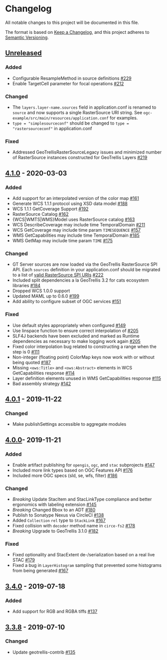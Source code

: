 # Changelog
All notable changes to this project will be documented in this file.

The format is based on [Keep a Changelog](https://keepachangelog.com/en/1.0.0/),
and this project adheres to [Semantic Versioning](https://semver.org/spec/v2.0.0.html).

## [Unreleased]


### Added
- Configurable ResampleMethod in source definitions [#229](https://github.com/geotrellis/geotrellis-server/issues/229)
- Enable TargetCell parameter for focal operations [#212](https://github.com/geotrellis/geotrellis-server/issues/212)

### Changed
 
- The `layers.layer-name.sources` field in application.conf is renamed to `source` and now supports a single RasterSource URI string. See `ogc-example/src/main/resources/application.conf` for examples. 
- `type = "simplesourceconf"` should be changed to `type = "rastersourceconf"` in application.conf

### Fixed

- Addressed GeoTrellisRasterSourceLegacy issues and minimized number of RasterSource instances constructed for GeoTrellis Layers [#219](https://github.com/geotrellis/geotrellis-server/issues/219)

## [4.1.0] - 2020-03-03

### Added
- Add support for an interpolated version of the color map [#161](https://github.com/geotrellis/geotrellis-server/issues/161)
- Generate WCS 1.1.1 protocol using XSD data model [#188](https://github.com/geotrellis/geotrellis-server/issues/188)
- WCS 1.1.1 GetCoverage Support [#192](https://github.com/geotrellis/geotrellis-server/issues/192)
- RasterSource Catalog [#162](https://github.com/geotrellis/geotrellis-server/issues/162)
- {WCS|WMTS|WMS}Model uses RasterSource catalog [#163](https://github.com/geotrellis/geotrellis-server/issues/163)
- WCS DescribeCoverage may include time TemporalDomain [#211](https://github.com/geotrellis/geotrellis-server/issues/211)
- WCS GetCoverage may include time param `TIMESEQUENCE` [#157](https://github.com/geotrellis/geotrellis-server/issues/157)
- WMS GetCapabilities may include time TemporalDomain [#185](https://github.com/geotrellis/geotrellis-server/issues/185)
- WMS GetMap may include time param `TIME` [#175](https://github.com/geotrellis/geotrellis-server/issues/175)

### Changed
- GT Server sources are now loaded via the GeoTrellis RasterSource SPI API. Each `sources` definition in your application.conf should be migrated to a list of [valid RasterSource SPI URIs](https://github.com/geotrellis/geotrellis-server/pull/222/commits/5937bf6022ba192eb8ab3a7cf28c6b08738fc56a) [#222](https://github.com/geotrellis/geotrellis-server/pull/222) 
- Included split dependencies a la GeoTrellis 3.2 for cats ecosystem libraries [\#184](https://github.com/geotrellis/geotrellis-server/pull/184)
- Dropped WCS 1.0.0 support
- Updated MAML up to 0.6.0 [#199](https://github.com/geotrellis/geotrellis-server/pull/199)
- Add ability to configure subset of OGC services [#151](https://github.com/geotrellis/geotrellis-server/issues/151)

### Fixed
- Use default styles appropriately when configured [#149](https://github.com/geotrellis/geotrellis-server/issues/149)
- Use linspace function to ensure correct interpolation of [#205](https://github.com/geotrellis/geotrellis-server/issues/205)
- SLF4J backends have been excluded and marked as Runtime dependencies as necessary to make logging work again [#205](https://github.com/geotrellis/geotrellis-server/issues/205)
- Fixed color interpolation bug related to constructing a range when the step is 0 [#111](https://github.com/geotrellis/geotrellis-server/issues/111)
- Non-integer (floating point) ColorMap keys now work with or without being quoted [#187](https://github.com/geotrellis/geotrellis-server/issues/187)
- Missing `<ows:Title>` and `<ows:Abstract>` elements in WCS GetCapabilities response [#114](https://github.com/geotrellis/geotrellis-server/issues/114) 
- Layer definition elements unused in WMS GetCapabilities response [#115](https://github.com/geotrellis/geotrellis-server/issues/115)
- Bad assembly strategy [#142](https://github.com/geotrellis/geotrellis-server/issues/142)

## [4.0.1] - 2019-11-22

### Changed
- Make publishSettings accessible to aggregate modules

## [4.0.0]- 2019-11-21

### Added
- Enable artifact publishing for `opengis`, `ogc`, and `stac` subprojects [\#147](https://github.com/geotrellis/geotrellis-server/pull/147)
- Included more link types based on OGC Features API [\#176](https://github.com/geotrellis/geotrellis-server/pull/176)
- Included more OGC specs (sld, se, wfs, filter) [#186](https://github.com/geotrellis/geotrellis-server/pull/186)

### Changed
- *Breaking* Update StacItem and StacLinkType compliance and better ergonomics with labeling extension [\#145](https://github.com/geotrellis/geotrellis-server/pull/145)
- *Breaking* Changed Bbox to an ADT [\#180](https://github.com/geotrellis/geotrellis-server/pull/180)
- Publish to Sonatype Nexus via CircleCI [#138](https://github.com/geotrellis/geotrellis-server/pull/138)
- Added `Collection` `rel` type to `StackLink` [#167](https://github.com/geotrellis/geotrellis-server/pull/167)
- Fixed collision with `decoder` method name in `circe-fs2` [#178](https://github.com/geotrellis/geotrellis-server/pull/178)
- *Breaking* Upgrade to GeoTrellis 3.1.0 [#182](https://github.com/geotrellis/geotrellis-server/pull/182)

### Fixed
- Fixed optionality and StacExtent de-/serialization based on a real live STAC [#179](https://github.com/geotrellis/geotrellis-server/pull/179)
- Fixed a bug in `LayerHistogram` sampling that prevented some histograms from being generated [\#167](https://github.com/geotrellis/geotrellis-server/pull/167)

## [3.4.0] - 2019-07-18
### Added
- Add support for RGB and RGBA tiffs [#137](https://github.com/geotrellis/geotrellis-server/pull/137)

## [3.3.8] - 2019-07-10
### Changed
- Update geotrellis-contrib [#135](https://github.com/geotrellis/geotrellis-server/pull/135)

[Unreleased]: https://github.com/geotrellis/geotrellis-server/compare/4.1.0...HEAD
[4.1.0]: https://github.com/geotrellis/geotrellis-server/compare/4.0.1...4.1.0
[4.0.1]: https://github.com/geotrellis/geotrellis-server/compare/4.0.0...4.0.1
[4.0.0]: https://github.com/geotrellis/geotrellis-server/compare/3.4.0...4.0.0
[3.4.0]: https://github.com/geotrellis/geotrellis-server/compare/3.3.8...3.4.0
[3.3.8]: https://github.com/geotrellis/geotrellis-server/compare/3.3.7...3.3.8
